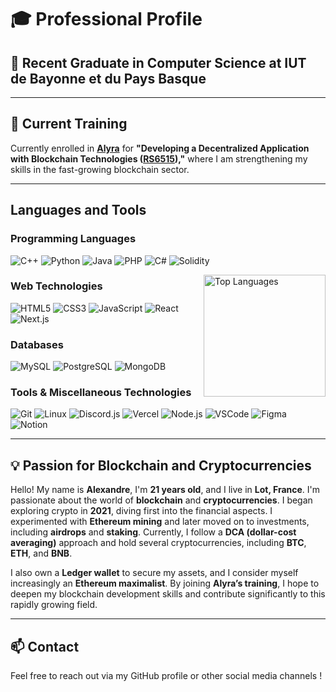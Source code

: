 
# 🎓 **Professional Profile**

## 🌟 Recent Graduate in Computer Science at IUT de Bayonne et du Pays Basque

---

## 🚀 Current Training
Currently enrolled in **[Alyra](https://www.alyra.fr/)** for **"Developing a Decentralized Application with Blockchain Technologies ([RS6515](https://www.francecompetences.fr/recherche/rs/6515/)),"** where I am strengthening my skills in the fast-growing blockchain sector.

---

## Languages and Tools

### Programming Languages
![C++](https://skillicons.dev/icons?i=cpp) ![Python](https://skillicons.dev/icons?i=python) ![Java](https://skillicons.dev/icons?i=java) ![PHP](https://skillicons.dev/icons?i=php) ![C#](https://skillicons.dev/icons?i=cs) ![Solidity](https://skillicons.dev/icons?i=solidity)

<img align="right" height="195px" src="https://github-readme-stats.vercel.app/api/top-langs?username=alexandre-pascal&lang=en&layout=compact&theme=tokyonight" alt="Top Languages" />

### Web Technologies
![HTML5](https://skillicons.dev/icons?i=html) ![CSS3](https://skillicons.dev/icons?i=css) ![JavaScript](https://skillicons.dev/icons?i=js) ![React](https://skillicons.dev/icons?i=react) ![Next.js](https://skillicons.dev/icons?i=nextjs)

### Databases
![MySQL](https://skillicons.dev/icons?i=mysql) ![PostgreSQL](https://skillicons.dev/icons?i=postgres) ![MongoDB](https://skillicons.dev/icons?i=mongodb)

### Tools & Miscellaneous Technologies
![Git](https://skillicons.dev/icons?i=git) ![Linux](https://skillicons.dev/icons?i=linux) ![Discord.js](https://skillicons.dev/icons?i=discord) ![Vercel](https://skillicons.dev/icons?i=vercel) ![Node.js](https://skillicons.dev/icons?i=nodejs) ![VSCode](https://skillicons.dev/icons?i=vscode) ![Figma](https://skillicons.dev/icons?i=figma) ![Notion](https://skillicons.dev/icons?i=notion)

---

## 💡 Passion for Blockchain and Cryptocurrencies
Hello! My name is **Alexandre**, I'm **21 years old**, and I live in **Lot, France**. I'm passionate about the world of **blockchain** and **cryptocurrencies**. I began exploring crypto in **2021**, diving first into the financial aspects. I experimented with **Ethereum mining** and later moved on to investments, including **airdrops** and **staking**. Currently, I follow a **DCA (dollar-cost averaging)** approach and hold several cryptocurrencies, including **BTC**, **ETH**, and **BNB**.

I also own a **Ledger wallet** to secure my assets, and I consider myself increasingly an **Ethereum maximalist**. By joining **Alyra’s training**, I hope to deepen my blockchain development skills and contribute significantly to this rapidly growing field.

---

## 📫 Contact
Feel free to reach out via my GitHub profile or other social media channels !
